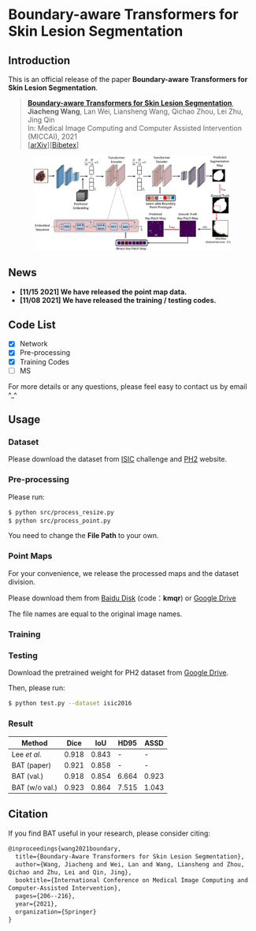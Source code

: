 # Boundary-aware Transformers for Skin Lesion Segmentation

## Introduction

This is an official release of the paper **Boundary-aware Transformers for Skin Lesion Segmentation**.

> [**Boundary-aware Transformers for Skin Lesion Segmentation**](https://arxiv.org/abs/2110.03864),   <br/>
> **Jiacheng Wang**, Lan Wei, Liansheng Wang, Qichao Zhou, Lei Zhu, Jing Qin <br/>
> In: Medical Image Computing and Computer Assisted Intervention (MICCAI), 2021  <br/>
> [[arXiv](https://arxiv.org/abs/2110.03864)][[Bibetex](https://github.com/jcwang123/BA-Transformer#citation)]

<div align="center" border=> <img src=framework.jpg width="400" > </div>

## News

- **[11/15 2021] We have released the point map data.**
- **[11/08 2021] We have released the training / testing codes.**

## Code List

- [x] Network
- [x] Pre-processing
- [x] Training Codes
- [ ] MS

For more details or any questions, please feel easy to contact us by email ^\_^


## Usage

### Dataset

Please download the dataset from [ISIC](https://www.isic-archive.com/) challenge and [PH2](https://www.fc.up.pt/addi/ph2%20database.html) website.

### Pre-processing

Please run:

```bash
$ python src/process_resize.py
$ python src/process_point.py
```

You need to change the **File Path** to your own.

### Point Maps

For your convenience, we release the processed maps and the dataset division.

Please download them from [Baidu Disk](https://pan.baidu.com/s/1pNbH5zUI8Dw_ZAC8Iq9f7w) (code：**kmqr**) or [Google Drive](https://drive.google.com/file/d/1mSLt-ipLM9CxrfvwgjJr5V9NKrpnQaQ5/view?usp=sharing)

The file names are equal to the original image names.

### Training 

### Testing

Download the pretrained weight for PH2 dataset from [Google Drive]().

Then, please run:

```bash
$ python test.py --dataset isic2016
```

### Result

|Method | Dice | IoU | HD95 |  ASSD|
| ------ | ------ | ------ |------ |------ |
Lee *et al.* | 0.918 | 0.843 | - | - |
BAT (paper)| 0.921 | 0.858 | - | - |
BAT (val.)| 0.918 | 0.854 | 6.664 | 0.923 |
BAT (w/o val.)| 0.923 | 0.864 | 7.515 | 1.043 |


## Citation

If you find BAT useful in your research, please consider citing:

```
@inproceedings{wang2021boundary,
  title={Boundary-Aware Transformers for Skin Lesion Segmentation},
  author={Wang, Jiacheng and Wei, Lan and Wang, Liansheng and Zhou, Qichao and Zhu, Lei and Qin, Jing},
  booktitle={International Conference on Medical Image Computing and Computer-Assisted Intervention},
  pages={206--216},
  year={2021},
  organization={Springer}
}
```
